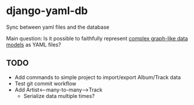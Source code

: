 # django-yaml-db
Sync between yaml files and the database


Main question: Is it possible to faithfully represent [complex graph-like data models](docs/images/graph_models_only.png) as YAML files?



TODO
----
  - Add commands to simple project to import/export Album/Track data
  - Test git commit workflow
  - Add Artist<--many-to-many-->Track
    - Serialize data multiple times?
 

